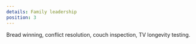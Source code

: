 ```yaml
---
details: Family leadership
position: 3
---
```

Bread winning, conflict resolution, couch inspection, TV longevity testing.

